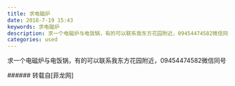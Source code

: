 ```yaml
---
title: 求电磁炉
date: 2018-7-19 15:43
keywords: 求电磁炉
description: 求一个电磁炉与电饭锅，有的可以联系我东方花园附近，09454474582微信同号
categories: used
---
```

<td class="t_f" id="postmessage_1529059">

求一个电磁炉与电饭锅，有的可以联系我东方花园附近，09454474582微信同号<br/>
</td>
###### 转载自[菲龙网]